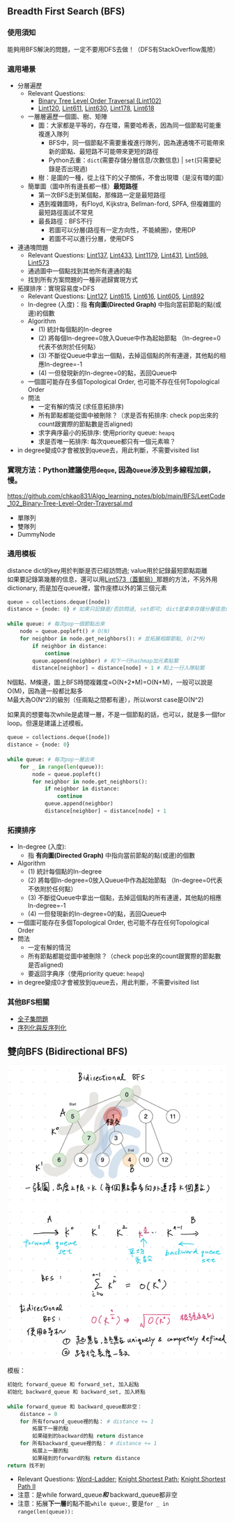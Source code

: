 ## Breadth First Search (BFS)
### 使用須知
能夠用BFS解決的問題，一定不要用DFS去做！（DFS有StackOverflow風險）

### 適用場景
- 分層遍歷
  - Relevant Questions:
    - [Binary Tree Level Order Traversal (Lint102)](https://github.com/chkao831/Algo_learning_notes/blob/main/BFS/LeetCode_102_Binary-Tree-Level-Order-Traversal.md)
    - [Lint120](https://github.com/chkao831/Algo_learning_notes/blob/main/BFS/LintCode_120_Word-Ladder.md), [Lint611](https://github.com/chkao831/Algo_learning_notes/blob/main/BFS/LintCode_611_Knight-Shortest-Path.md), [Lint630](https://github.com/chkao831/Algo_learning_notes/blob/main/BFS/LintCode_630_Knight-Shortest-Path-II.md), [Lint178](https://github.com/chkao831/Algo_learning_notes/blob/main/BFS/LintCode_178_Graph-Valid-Tree.md), [Lint618](https://github.com/chkao831/Algo_learning_notes/blob/main/BFS/LintCode_618_Search-Graph-Nodes.md)
  - 一層層遍歷一個圖、樹、矩陣
    - 圖：大家都是平等的，存在環，需要哈希表，因為同一個節點可能重複進入隊列
      - BFS中，同一個節點不需要重複進行隊列，因為連通塊不可能帶來新的節點、最短路不可能帶來更短的路徑
      - Python去重：`dict`(需要存儲分層信息/次數信息) | `set`(只需要紀錄是否出現過)
    - 樹：是圖的一種，從上往下的父子關係，不會出現環（是沒有環的圖）
  - 簡單圖（圖中所有邊長都一樣）**最短路徑**
    - 第一次BFS走到某個點，那條路一定是最短路徑 
    - 遇到複雜圖時，有Floyd, Kijkstra, Bellman-ford, SPFA, 但複雜圖的最短路徑面試不常見
    - 最長路徑：BFS不行
      - 若圖可以分層(路徑有一定方向性，不能繞圈)，使用DP
      - 若圖不可以進行分層，使用DFS
- 連通塊問題
  - Relevant Questions: [Lint137](https://github.com/chkao831/Algo_learning_notes/blob/main/BFS/LintCode_137_Clone-Graph.md), [Lint433](https://github.com/chkao831/Algo_learning_notes/blob/main/BFS/LintCode_433_Number-of-Islands.md), [Lint1179](https://github.com/chkao831/Algo_learning_notes/blob/main/BFS/LintCode_1179_Friend-Circles.md), [Lint431](https://github.com/chkao831/Algo_learning_notes/blob/main/BFS/LintCode_431_Connected-Component-in-Undirected-Graph.md), [Lint598](https://github.com/chkao831/Algo_learning_notes/blob/main/BFS/LintCode_598_Zombie-in-Matrix.md), [Lint573](https://github.com/chkao831/Algo_learning_notes/blob/main/BFS/LintCode_573_Build-Post-Office-II.md)
  - 通過圖中一個點找到其他所有連通的點
  - 找到所有方案問題的一種非遞歸實現方式 
- 拓撲排序：實現容易度>DFS 
  -  Relevant Questions: [Lint127](https://github.com/chkao831/Algo_learning_notes/blob/main/BFS/LintCode_127_Topological-Sorting.md), [Lint615](https://github.com/chkao831/Algo_learning_notes/blob/main/BFS/LintCode_615_Course-Schedule.md), [Lint616](https://github.com/chkao831/Algo_learning_notes/blob/main/BFS/LintCode_616_Course-Schedule-II.md), [Lint605](https://github.com/chkao831/Algo_learning_notes/blob/main/BFS/LintCode_605_Sequence-Reconstruction.md), [Lint892](https://github.com/chkao831/Algo_learning_notes/blob/main/BFS/LintCode_892_Alien-Dictionary.md)
  - In-degree (入度)：指 **有向圖(Directed Graph)** 中指向當前節點的點(或邊)的個數
  - Algorithm
    - (1) 統計每個點的In-degree
    - (2) 將每個In-degree=0放入Queue中作為起始節點 （In-degree=0代表不依附於任何點）
    - (3) 不斷從Queue中拿出一個點，去掉這個點的所有連邊，其他點的相應In-degree=-1
    - (4) 一但發現新的In-degree=0的點，丟回Queue中
  - 一個圖可能存在多個Topological Order, 也可能不存在任何Topological Order
  - 問法
    - 一定有解的情況 (求任意拓排序)
    - 所有節點都能從圖中被刪除？（求是否有拓排序: check pop出來的count跟實際的節點數是否aligned)
    - 求字典序最小的拓排序: 使用priority queue: `heapq`
    - 求是否唯一拓排序: 每次queue都只有一個元素嘛？
- in degree變成0才會被放到queue去，用此判斷，不需要visited list

### 實現方法：Python建議使用`deque`, 因為`Queue`涉及到多線程加鎖，慢。
https://github.com/chkao831/Algo_learning_notes/blob/main/BFS/LeetCode_102_Binary-Tree-Level-Order-Traversal.md
- 單隊列
- 雙隊列
- DummyNode
### 通用模板
distance dict的key用於判斷是否已經訪問過; value用於記錄最短節點距離\
如果要記錄第幾層的信息，還可以用[Lint573（蓋郵局）](https://github.com/chkao831/Algo_learning_notes/blob/main/BFS/LintCode_573_Build-Post-Office-II.md)那題的方法，不另外用dictionary, 而是加在queue裡，當作座標以外的第三個元素
```python
queue = collections.deque([node])
distance = {node: 0} # 如果只記錄是/否訪問過, set即可; dict是拿來存儲分層信息的

while queue: # 每次pop一個節點出來
    node = queue.popleft() # O(N)
    for neighbor in node.get_neighbors(): # 並拓展相鄰節點, O(2*M)
        if neighbor in distance:
            continue
        queue.append(neighbor) # 和下一行hashmap加元素貼緊
        distance[neighbor] = distance[node] + 1 # 和上一行入隊貼緊
```
N個點、M條邊，圖上BFS時間複雜度=O(N+2*M)=O(N+M)，一般可以說是O(M)，因為邊一般都比點多\
M最大為O(N^2)的級別（任兩點之間都有邊），所以worst case是O(N^2)

如果真的想要每次while是處理一層，不是一個節點的話，也可以，就是多一個for loop。但還是建議上述模板。
```python
queue = collections.deque([node])
distance = {node: 0}

while queue: # 每次pop一層出來
    for _ in range(len(queue)):
        node = queue.popleft()
        for neighbor in node.get_neighbors():
            if neighbor in distance:
                continue
            queue.append(neighbor)
            distance[neighbor] = distance[node] + 1
```
### 拓撲排序
- In-degree (入度):
  -  指 **有向圖(Directed Graph)** 中指向當前節點的點(或邊)的個數
- Algorithm
  - (1) 統計每個點的In-degree
  - (2) 將每個In-degree=0放入Queue中作為起始節點 （In-degree=0代表不依附於任何點）
  - (3) 不斷從Queue中拿出一個點，去掉這個點的所有連邊，其他點的相應In-degree=-1
  - (4) 一但發現新的In-degree=0的點，丟回Queue中
- 一個圖可能存在多個Topological Order, 也可能不存在任何Topological Order
- 問法
  - 一定有解的情況
  - 所有節點都能從圖中被刪除？（check pop出來的count跟實際的節點數是否aligned)
  - 要返回字典序（使用priority queue: `heapq`)
- in degree變成0才會被放到queue去，用此判斷，不需要visited list
### 其他BFS相關
- [全子集問題](https://github.com/chkao831/Algo_learning_notes/blob/main/BFS/LintCode_17_Subsets.md)
- [序列化與反序列化](https://github.com/chkao831/Algo_learning_notes/blob/main/BFS/LintCode_7_Serialize-and-Deserialize-Binary-Tree.md)

## 雙向BFS (Bidirectional BFS)
<img src="../images/611_Bidirectional-BFS.JPG" />

模板：
```python
初始化 forward_queue 和 forward_set, 加入起點
初始化 backward_queue 和 backward_set, 加入終點

while forward_queue 和 backward_queue都非空：
    distance = 0
    for 所有forward_queue裡的點： # distance += 1
        拓展下一層的點
        如果碰到的backward的點 return distance
    for 所有backward_queue裡的點： # distance += 1
        拓展上一層的點
        如果碰到的forward的點 return distance
return 找不到
```
- Relevant Questions: [Word-Ladder](https://github.com/chkao831/Algo_learning_notes/blob/main/BFS/LintCode_120_Word-Ladder.md); [Knight Shortest Path](https://github.com/chkao831/Algo_learning_notes/blob/main/BFS/LintCode_611_Knight-Shortest-Path.md); [Knight Shortest Path II](https://github.com/chkao831/Algo_learning_notes/blob/main/BFS/LintCode_630_Knight-Shortest-Path-II.md)
- 注意：是while forward_queue***和*** backward_queue都非空
- 注意：拓展**下一層**的點不能`while queue:`, 要是`for _ in range(len(queue)):`
